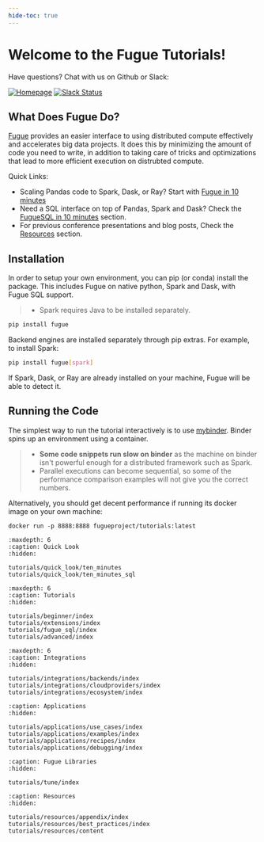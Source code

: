 ```yaml
---
hide-toc: true
---
```


# Welcome to the Fugue Tutorials!

Have questions? Chat with us on Github or Slack:

[![Homepage](https://img.shields.io/badge/fugue-source--code-red?logo=github)](https://github.com/fugue-project/fugue)
[![Slack Status](https://img.shields.io/badge/slack-join_chat-white.svg?logo=slack&style=social)](http://slack.fugue.ai)

## What Does Fugue Do?

[Fugue](https://github.com/fugue-project/fugue) provides an easier interface to using distributed compute effectively and accelerates big data projects. It does this by minimizing the amount of code you need to write, in addition to taking care of tricks and optimizations that lead to more efficient execution on distrubted compute.

Quick Links:

* Scaling Pandas code to Spark, Dask, or Ray? Start with [Fugue in 10 minutes](tutorials/quick_look/ten_minutes.ipynb)
* Need a SQL interface on top of Pandas, Spark and Dask? Check the [FugueSQL in 10 minutes](tutorials/quick_look/ten_minutes_sql.ipynb) section.
* For previous conference presentations and blog posts, Check the [Resources](tutorials/resources.md) section.

## Installation

In order to setup your own environment, you can pip (or conda) install the package. This includes Fugue on native python, Spark and Dask, with Fugue SQL support.

>- Spark requires Java to be installed separately.

```bash
pip install fugue
```

Backend engines are installed separately through pip extras. For example, to install Spark:

```bash
pip install fugue[spark]
```

If Spark, Dask, or Ray are already installed on your machine, Fugue will be able to detect it. 

## Running the Code

The simplest way to run the tutorial interactively is to use [mybinder](https://mybinder.org/v2/gh/fugue-project/tutorials/master). Binder spins up an environment using a container.

>- **Some code snippets run slow on binder** as the machine on binder isn't powerful enough for a distributed framework such as Spark.
>- Parallel executions can become sequential, so some of the performance comparison examples will not give you the correct numbers.

Alternatively, you should get decent performance if running its docker image on your own machine:

```
docker run -p 8888:8888 fugueproject/tutorials:latest
```

```{toctree}
:maxdepth: 6
:caption: Quick Look
:hidden:

tutorials/quick_look/ten_minutes
tutorials/quick_look/ten_minutes_sql
```

```{toctree}
:maxdepth: 6
:caption: Tutorials
:hidden:

tutorials/beginner/index
tutorials/extensions/index
tutorials/fugue_sql/index
tutorials/advanced/index
```

```{toctree}
:maxdepth: 6
:caption: Integrations
:hidden:

tutorials/integrations/backends/index
tutorials/integrations/cloudproviders/index
tutorials/integrations/ecosystem/index
```

```{toctree}
:caption: Applications
:hidden:

tutorials/applications/use_cases/index
tutorials/applications/examples/index
tutorials/applications/recipes/index
tutorials/applications/debugging/index
```

```{toctree}
:caption: Fugue Libraries
:hidden:

tutorials/tune/index
```


```{toctree}
:caption: Resources
:hidden:

tutorials/resources/appendix/index
tutorials/resources/best_practices/index
tutorials/resources/content
```

